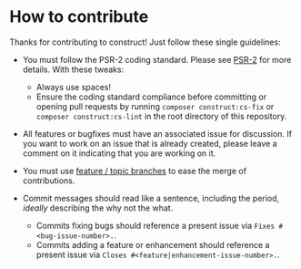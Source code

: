 # How to contribute

Thanks for contributing to construct! Just follow these single guidelines:
- You must follow the PSR-2 coding standard. Please see [PSR-2](http://www.php-fig.org/psr/psr-2/) for more details. With these tweaks:
    - Always use spaces!
    - Ensure the coding standard compliance before committing or opening pull requests by running `composer construct:cs-fix` or `composer construct:cs-lint` in the root directory of this repository.

- All features or bugfixes must have an associated issue for discussion. If you want to work on an issue that is already created, please leave a comment on it indicating that you are working on it.

- You must use [feature / topic branches](https://git-scm.com/book/en/v2/Git-Branching-Branching-Workflows) to ease the merge of contributions.

- Commit messages should read like a sentence, including the period, _ideally_ describing the why not the what.
    - Commits fixing bugs should reference a present issue via `Fixes #<bug-issue-number>.`.
    - Commits adding a feature or enhancement should reference a present issue via `Closes #<feature|enhancement-issue-number>.`.
